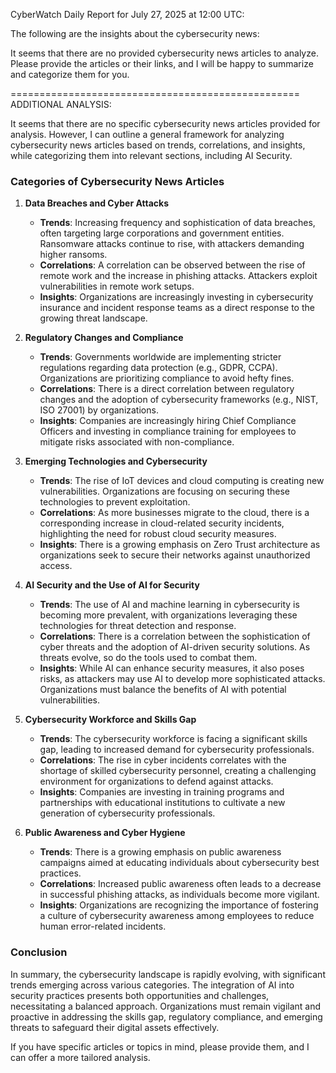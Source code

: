 CyberWatch Daily Report for July 27, 2025 at 12:00 UTC:

The following are the insights about the cybersecurity news:

It seems that there are no provided cybersecurity news articles to analyze. Please provide the articles or their links, and I will be happy to summarize and categorize them for you.

==================================================
ADDITIONAL ANALYSIS:

It seems that there are no specific cybersecurity news articles provided for analysis. However, I can outline a general framework for analyzing cybersecurity news articles based on trends, correlations, and insights, while categorizing them into relevant sections, including AI Security.

### Categories of Cybersecurity News Articles

1. **Data Breaches and Cyber Attacks**
   - **Trends**: Increasing frequency and sophistication of data breaches, often targeting large corporations and government entities. Ransomware attacks continue to rise, with attackers demanding higher ransoms.
   - **Correlations**: A correlation can be observed between the rise of remote work and the increase in phishing attacks. Attackers exploit vulnerabilities in remote work setups.
   - **Insights**: Organizations are increasingly investing in cybersecurity insurance and incident response teams as a direct response to the growing threat landscape.

2. **Regulatory Changes and Compliance**
   - **Trends**: Governments worldwide are implementing stricter regulations regarding data protection (e.g., GDPR, CCPA). Organizations are prioritizing compliance to avoid hefty fines.
   - **Correlations**: There is a direct correlation between regulatory changes and the adoption of cybersecurity frameworks (e.g., NIST, ISO 27001) by organizations.
   - **Insights**: Companies are increasingly hiring Chief Compliance Officers and investing in compliance training for employees to mitigate risks associated with non-compliance.

3. **Emerging Technologies and Cybersecurity**
   - **Trends**: The rise of IoT devices and cloud computing is creating new vulnerabilities. Organizations are focusing on securing these technologies to prevent exploitation.
   - **Correlations**: As more businesses migrate to the cloud, there is a corresponding increase in cloud-related security incidents, highlighting the need for robust cloud security measures.
   - **Insights**: There is a growing emphasis on Zero Trust architecture as organizations seek to secure their networks against unauthorized access.

4. **AI Security and the Use of AI for Security**
   - **Trends**: The use of AI and machine learning in cybersecurity is becoming more prevalent, with organizations leveraging these technologies for threat detection and response.
   - **Correlations**: There is a correlation between the sophistication of cyber threats and the adoption of AI-driven security solutions. As threats evolve, so do the tools used to combat them.
   - **Insights**: While AI can enhance security measures, it also poses risks, as attackers may use AI to develop more sophisticated attacks. Organizations must balance the benefits of AI with potential vulnerabilities.

5. **Cybersecurity Workforce and Skills Gap**
   - **Trends**: The cybersecurity workforce is facing a significant skills gap, leading to increased demand for cybersecurity professionals.
   - **Correlations**: The rise in cyber incidents correlates with the shortage of skilled cybersecurity personnel, creating a challenging environment for organizations to defend against attacks.
   - **Insights**: Companies are investing in training programs and partnerships with educational institutions to cultivate a new generation of cybersecurity professionals.

6. **Public Awareness and Cyber Hygiene**
   - **Trends**: There is a growing emphasis on public awareness campaigns aimed at educating individuals about cybersecurity best practices.
   - **Correlations**: Increased public awareness often leads to a decrease in successful phishing attacks, as individuals become more vigilant.
   - **Insights**: Organizations are recognizing the importance of fostering a culture of cybersecurity awareness among employees to reduce human error-related incidents.

### Conclusion

In summary, the cybersecurity landscape is rapidly evolving, with significant trends emerging across various categories. The integration of AI into security practices presents both opportunities and challenges, necessitating a balanced approach. Organizations must remain vigilant and proactive in addressing the skills gap, regulatory compliance, and emerging threats to safeguard their digital assets effectively. 

If you have specific articles or topics in mind, please provide them, and I can offer a more tailored analysis.